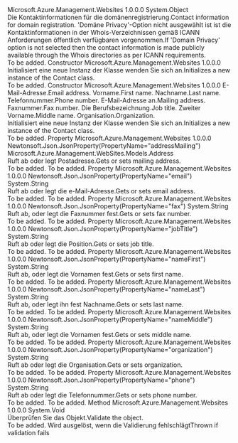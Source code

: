 <Type Name="Contact" FullName="Microsoft.Azure.Management.WebSites.Models.Contact">
  <TypeSignature Language="C#" Value="public class Contact" />
  <TypeSignature Language="ILAsm" Value=".class public auto ansi beforefieldinit Contact extends System.Object" />
  <TypeSignature Language="DocId" Value="T:Microsoft.Azure.Management.WebSites.Models.Contact" />
  <TypeSignature Language="VB.NET" Value="Public Class Contact" />
  <TypeSignature Language="F#" Value="type Contact = class" />
  <AssemblyInfo>
    <AssemblyName>Microsoft.Azure.Management.Websites</AssemblyName>
    <AssemblyVersion>1.0.0.0</AssemblyVersion>
  </AssemblyInfo>
  <Base>
    <BaseTypeName>System.Object</BaseTypeName>
  </Base>
  <Interfaces />
  <Docs>
    <summary>
            <span data-ttu-id="dcc41-101">Die Kontaktinformationen für die domänenregistrierung.</span><span class="sxs-lookup"><span data-stu-id="dcc41-101">Contact information for domain registration.</span></span> <span data-ttu-id="dcc41-102">'Domäne Privacy'-Option nicht ausgewählt ist ist die Kontaktinformationen in der Whois-Verzeichnissen gemäß ICANN Anforderungen öffentlich verfügbaren vorgenommen.</span><span class="sxs-lookup"><span data-stu-id="dcc41-102">If 'Domain Privacy' option is not selected then the contact information is made publicly available through the Whois directories as per ICANN requirements.</span></span>
            </summary>
    <remarks>To be added.</remarks>
  </Docs>
  <Members>
    <Member MemberName=".ctor">
      <MemberSignature Language="C#" Value="public Contact ();" />
      <MemberSignature Language="ILAsm" Value=".method public hidebysig specialname rtspecialname instance void .ctor() cil managed" />
      <MemberSignature Language="DocId" Value="M:Microsoft.Azure.Management.WebSites.Models.Contact.#ctor" />
      <MemberSignature Language="VB.NET" Value="Public Sub New ()" />
      <MemberType>Constructor</MemberType>
      <AssemblyInfo>
        <AssemblyName>Microsoft.Azure.Management.Websites</AssemblyName>
        <AssemblyVersion>1.0.0.0</AssemblyVersion>
      </AssemblyInfo>
      <Parameters />
      <Docs>
        <summary>
            <span data-ttu-id="dcc41-103">Initialisiert eine neue Instanz der Klasse wenden Sie sich an.</span><span class="sxs-lookup"><span data-stu-id="dcc41-103">Initializes a new instance of the Contact class.</span></span>
            </summary>
        <remarks>To be added.</remarks>
      </Docs>
    </Member>
    <Member MemberName=".ctor">
      <MemberSignature Language="C#" Value="public Contact (string email, string nameFirst, string nameLast, string phone, Microsoft.Azure.Management.WebSites.Models.Address addressMailing = null, string fax = null, string jobTitle = null, string nameMiddle = null, string organization = null);" />
      <MemberSignature Language="ILAsm" Value=".method public hidebysig specialname rtspecialname instance void .ctor(string email, string nameFirst, string nameLast, string phone, class Microsoft.Azure.Management.WebSites.Models.Address addressMailing, string fax, string jobTitle, string nameMiddle, string organization) cil managed" />
      <MemberSignature Language="DocId" Value="M:Microsoft.Azure.Management.WebSites.Models.Contact.#ctor(System.String,System.String,System.String,System.String,Microsoft.Azure.Management.WebSites.Models.Address,System.String,System.String,System.String,System.String)" />
      <MemberSignature Language="VB.NET" Value="Public Sub New (email As String, nameFirst As String, nameLast As String, phone As String, Optional addressMailing As Address = null, Optional fax As String = null, Optional jobTitle As String = null, Optional nameMiddle As String = null, Optional organization As String = null)" />
      <MemberSignature Language="F#" Value="new Microsoft.Azure.Management.WebSites.Models.Contact : string * string * string * string * Microsoft.Azure.Management.WebSites.Models.Address * string * string * string * string -&gt; Microsoft.Azure.Management.WebSites.Models.Contact" Usage="new Microsoft.Azure.Management.WebSites.Models.Contact (email, nameFirst, nameLast, phone, addressMailing, fax, jobTitle, nameMiddle, organization)" />
      <MemberType>Constructor</MemberType>
      <AssemblyInfo>
        <AssemblyName>Microsoft.Azure.Management.Websites</AssemblyName>
        <AssemblyVersion>1.0.0.0</AssemblyVersion>
      </AssemblyInfo>
      <Parameters>
        <Parameter Name="email" Type="System.String" />
        <Parameter Name="nameFirst" Type="System.String" />
        <Parameter Name="nameLast" Type="System.String" />
        <Parameter Name="phone" Type="System.String" />
        <Parameter Name="addressMailing" Type="Microsoft.Azure.Management.WebSites.Models.Address" />
        <Parameter Name="fax" Type="System.String" />
        <Parameter Name="jobTitle" Type="System.String" />
        <Parameter Name="nameMiddle" Type="System.String" />
        <Parameter Name="organization" Type="System.String" />
      </Parameters>
      <Docs>
        <param name="email"><span data-ttu-id="dcc41-104">E-Mail-Adresse.</span><span class="sxs-lookup"><span data-stu-id="dcc41-104">Email address.</span></span></param>
        <param name="nameFirst"><span data-ttu-id="dcc41-105">Vorname.</span><span class="sxs-lookup"><span data-stu-id="dcc41-105">First name.</span></span></param>
        <param name="nameLast"><span data-ttu-id="dcc41-106">Nachname.</span><span class="sxs-lookup"><span data-stu-id="dcc41-106">Last name.</span></span></param>
        <param name="phone"><span data-ttu-id="dcc41-107">Telefonnummer.</span><span class="sxs-lookup"><span data-stu-id="dcc41-107">Phone number.</span></span></param>
        <param name="addressMailing"><span data-ttu-id="dcc41-108">E-Mail-Adresse an.</span><span class="sxs-lookup"><span data-stu-id="dcc41-108">Mailing address.</span></span></param>
        <param name="fax"><span data-ttu-id="dcc41-109">Faxnummer.</span><span class="sxs-lookup"><span data-stu-id="dcc41-109">Fax number.</span></span></param>
        <param name="jobTitle"><span data-ttu-id="dcc41-110">Die Berufsbezeichnung.</span><span class="sxs-lookup"><span data-stu-id="dcc41-110">Job title.</span></span></param>
        <param name="nameMiddle"><span data-ttu-id="dcc41-111">Zweiter Vorname.</span><span class="sxs-lookup"><span data-stu-id="dcc41-111">Middle name.</span></span></param>
        <param name="organization"><span data-ttu-id="dcc41-112">Organisation.</span><span class="sxs-lookup"><span data-stu-id="dcc41-112">Organization.</span></span></param>
        <summary>
            <span data-ttu-id="dcc41-113">Initialisiert eine neue Instanz der Klasse wenden Sie sich an.</span><span class="sxs-lookup"><span data-stu-id="dcc41-113">Initializes a new instance of the Contact class.</span></span>
            </summary>
        <remarks>To be added.</remarks>
      </Docs>
    </Member>
    <Member MemberName="AddressMailing">
      <MemberSignature Language="C#" Value="public Microsoft.Azure.Management.WebSites.Models.Address AddressMailing { get; set; }" />
      <MemberSignature Language="ILAsm" Value=".property instance class Microsoft.Azure.Management.WebSites.Models.Address AddressMailing" />
      <MemberSignature Language="DocId" Value="P:Microsoft.Azure.Management.WebSites.Models.Contact.AddressMailing" />
      <MemberSignature Language="VB.NET" Value="Public Property AddressMailing As Address" />
      <MemberSignature Language="F#" Value="member this.AddressMailing : Microsoft.Azure.Management.WebSites.Models.Address with get, set" Usage="Microsoft.Azure.Management.WebSites.Models.Contact.AddressMailing" />
      <MemberType>Property</MemberType>
      <AssemblyInfo>
        <AssemblyName>Microsoft.Azure.Management.Websites</AssemblyName>
        <AssemblyVersion>1.0.0.0</AssemblyVersion>
      </AssemblyInfo>
      <Attributes>
        <Attribute>
          <AttributeName>Newtonsoft.Json.JsonProperty(PropertyName="addressMailing")</AttributeName>
        </Attribute>
      </Attributes>
      <ReturnValue>
        <ReturnType>Microsoft.Azure.Management.WebSites.Models.Address</ReturnType>
      </ReturnValue>
      <Docs>
        <summary>
            <span data-ttu-id="dcc41-114">Ruft ab oder legt Postadresse.</span><span class="sxs-lookup"><span data-stu-id="dcc41-114">Gets or sets mailing address.</span></span>
            </summary>
        <value>To be added.</value>
        <remarks>To be added.</remarks>
      </Docs>
    </Member>
    <Member MemberName="Email">
      <MemberSignature Language="C#" Value="public string Email { get; set; }" />
      <MemberSignature Language="ILAsm" Value=".property instance string Email" />
      <MemberSignature Language="DocId" Value="P:Microsoft.Azure.Management.WebSites.Models.Contact.Email" />
      <MemberSignature Language="VB.NET" Value="Public Property Email As String" />
      <MemberSignature Language="F#" Value="member this.Email : string with get, set" Usage="Microsoft.Azure.Management.WebSites.Models.Contact.Email" />
      <MemberType>Property</MemberType>
      <AssemblyInfo>
        <AssemblyName>Microsoft.Azure.Management.Websites</AssemblyName>
        <AssemblyVersion>1.0.0.0</AssemblyVersion>
      </AssemblyInfo>
      <Attributes>
        <Attribute>
          <AttributeName>Newtonsoft.Json.JsonProperty(PropertyName="email")</AttributeName>
        </Attribute>
      </Attributes>
      <ReturnValue>
        <ReturnType>System.String</ReturnType>
      </ReturnValue>
      <Docs>
        <summary>
            <span data-ttu-id="dcc41-115">Ruft ab oder legt die e-Mail-Adresse.</span><span class="sxs-lookup"><span data-stu-id="dcc41-115">Gets or sets email address.</span></span>
            </summary>
        <value>To be added.</value>
        <remarks>To be added.</remarks>
      </Docs>
    </Member>
    <Member MemberName="Fax">
      <MemberSignature Language="C#" Value="public string Fax { get; set; }" />
      <MemberSignature Language="ILAsm" Value=".property instance string Fax" />
      <MemberSignature Language="DocId" Value="P:Microsoft.Azure.Management.WebSites.Models.Contact.Fax" />
      <MemberSignature Language="VB.NET" Value="Public Property Fax As String" />
      <MemberSignature Language="F#" Value="member this.Fax : string with get, set" Usage="Microsoft.Azure.Management.WebSites.Models.Contact.Fax" />
      <MemberType>Property</MemberType>
      <AssemblyInfo>
        <AssemblyName>Microsoft.Azure.Management.Websites</AssemblyName>
        <AssemblyVersion>1.0.0.0</AssemblyVersion>
      </AssemblyInfo>
      <Attributes>
        <Attribute>
          <AttributeName>Newtonsoft.Json.JsonProperty(PropertyName="fax")</AttributeName>
        </Attribute>
      </Attributes>
      <ReturnValue>
        <ReturnType>System.String</ReturnType>
      </ReturnValue>
      <Docs>
        <summary>
            <span data-ttu-id="dcc41-116">Ruft ab, oder legt die Faxnummer fest.</span><span class="sxs-lookup"><span data-stu-id="dcc41-116">Gets or sets fax number.</span></span>
            </summary>
        <value>To be added.</value>
        <remarks>To be added.</remarks>
      </Docs>
    </Member>
    <Member MemberName="JobTitle">
      <MemberSignature Language="C#" Value="public string JobTitle { get; set; }" />
      <MemberSignature Language="ILAsm" Value=".property instance string JobTitle" />
      <MemberSignature Language="DocId" Value="P:Microsoft.Azure.Management.WebSites.Models.Contact.JobTitle" />
      <MemberSignature Language="VB.NET" Value="Public Property JobTitle As String" />
      <MemberSignature Language="F#" Value="member this.JobTitle : string with get, set" Usage="Microsoft.Azure.Management.WebSites.Models.Contact.JobTitle" />
      <MemberType>Property</MemberType>
      <AssemblyInfo>
        <AssemblyName>Microsoft.Azure.Management.Websites</AssemblyName>
        <AssemblyVersion>1.0.0.0</AssemblyVersion>
      </AssemblyInfo>
      <Attributes>
        <Attribute>
          <AttributeName>Newtonsoft.Json.JsonProperty(PropertyName="jobTitle")</AttributeName>
        </Attribute>
      </Attributes>
      <ReturnValue>
        <ReturnType>System.String</ReturnType>
      </ReturnValue>
      <Docs>
        <summary>
            <span data-ttu-id="dcc41-117">Ruft ab oder legt die Position.</span><span class="sxs-lookup"><span data-stu-id="dcc41-117">Gets or sets job title.</span></span>
            </summary>
        <value>To be added.</value>
        <remarks>To be added.</remarks>
      </Docs>
    </Member>
    <Member MemberName="NameFirst">
      <MemberSignature Language="C#" Value="public string NameFirst { get; set; }" />
      <MemberSignature Language="ILAsm" Value=".property instance string NameFirst" />
      <MemberSignature Language="DocId" Value="P:Microsoft.Azure.Management.WebSites.Models.Contact.NameFirst" />
      <MemberSignature Language="VB.NET" Value="Public Property NameFirst As String" />
      <MemberSignature Language="F#" Value="member this.NameFirst : string with get, set" Usage="Microsoft.Azure.Management.WebSites.Models.Contact.NameFirst" />
      <MemberType>Property</MemberType>
      <AssemblyInfo>
        <AssemblyName>Microsoft.Azure.Management.Websites</AssemblyName>
        <AssemblyVersion>1.0.0.0</AssemblyVersion>
      </AssemblyInfo>
      <Attributes>
        <Attribute>
          <AttributeName>Newtonsoft.Json.JsonProperty(PropertyName="nameFirst")</AttributeName>
        </Attribute>
      </Attributes>
      <ReturnValue>
        <ReturnType>System.String</ReturnType>
      </ReturnValue>
      <Docs>
        <summary>
            <span data-ttu-id="dcc41-118">Ruft ab, oder legt die Vornamen fest.</span><span class="sxs-lookup"><span data-stu-id="dcc41-118">Gets or sets first name.</span></span>
            </summary>
        <value>To be added.</value>
        <remarks>To be added.</remarks>
      </Docs>
    </Member>
    <Member MemberName="NameLast">
      <MemberSignature Language="C#" Value="public string NameLast { get; set; }" />
      <MemberSignature Language="ILAsm" Value=".property instance string NameLast" />
      <MemberSignature Language="DocId" Value="P:Microsoft.Azure.Management.WebSites.Models.Contact.NameLast" />
      <MemberSignature Language="VB.NET" Value="Public Property NameLast As String" />
      <MemberSignature Language="F#" Value="member this.NameLast : string with get, set" Usage="Microsoft.Azure.Management.WebSites.Models.Contact.NameLast" />
      <MemberType>Property</MemberType>
      <AssemblyInfo>
        <AssemblyName>Microsoft.Azure.Management.Websites</AssemblyName>
        <AssemblyVersion>1.0.0.0</AssemblyVersion>
      </AssemblyInfo>
      <Attributes>
        <Attribute>
          <AttributeName>Newtonsoft.Json.JsonProperty(PropertyName="nameLast")</AttributeName>
        </Attribute>
      </Attributes>
      <ReturnValue>
        <ReturnType>System.String</ReturnType>
      </ReturnValue>
      <Docs>
        <summary>
            <span data-ttu-id="dcc41-119">Ruft ab, oder legt ihn fest Nachname.</span><span class="sxs-lookup"><span data-stu-id="dcc41-119">Gets or sets last name.</span></span>
            </summary>
        <value>To be added.</value>
        <remarks>To be added.</remarks>
      </Docs>
    </Member>
    <Member MemberName="NameMiddle">
      <MemberSignature Language="C#" Value="public string NameMiddle { get; set; }" />
      <MemberSignature Language="ILAsm" Value=".property instance string NameMiddle" />
      <MemberSignature Language="DocId" Value="P:Microsoft.Azure.Management.WebSites.Models.Contact.NameMiddle" />
      <MemberSignature Language="VB.NET" Value="Public Property NameMiddle As String" />
      <MemberSignature Language="F#" Value="member this.NameMiddle : string with get, set" Usage="Microsoft.Azure.Management.WebSites.Models.Contact.NameMiddle" />
      <MemberType>Property</MemberType>
      <AssemblyInfo>
        <AssemblyName>Microsoft.Azure.Management.Websites</AssemblyName>
        <AssemblyVersion>1.0.0.0</AssemblyVersion>
      </AssemblyInfo>
      <Attributes>
        <Attribute>
          <AttributeName>Newtonsoft.Json.JsonProperty(PropertyName="nameMiddle")</AttributeName>
        </Attribute>
      </Attributes>
      <ReturnValue>
        <ReturnType>System.String</ReturnType>
      </ReturnValue>
      <Docs>
        <summary>
            <span data-ttu-id="dcc41-120">Ruft ab, oder legt die Vornamen fest.</span><span class="sxs-lookup"><span data-stu-id="dcc41-120">Gets or sets middle name.</span></span>
            </summary>
        <value>To be added.</value>
        <remarks>To be added.</remarks>
      </Docs>
    </Member>
    <Member MemberName="Organization">
      <MemberSignature Language="C#" Value="public string Organization { get; set; }" />
      <MemberSignature Language="ILAsm" Value=".property instance string Organization" />
      <MemberSignature Language="DocId" Value="P:Microsoft.Azure.Management.WebSites.Models.Contact.Organization" />
      <MemberSignature Language="VB.NET" Value="Public Property Organization As String" />
      <MemberSignature Language="F#" Value="member this.Organization : string with get, set" Usage="Microsoft.Azure.Management.WebSites.Models.Contact.Organization" />
      <MemberType>Property</MemberType>
      <AssemblyInfo>
        <AssemblyName>Microsoft.Azure.Management.Websites</AssemblyName>
        <AssemblyVersion>1.0.0.0</AssemblyVersion>
      </AssemblyInfo>
      <Attributes>
        <Attribute>
          <AttributeName>Newtonsoft.Json.JsonProperty(PropertyName="organization")</AttributeName>
        </Attribute>
      </Attributes>
      <ReturnValue>
        <ReturnType>System.String</ReturnType>
      </ReturnValue>
      <Docs>
        <summary>
            <span data-ttu-id="dcc41-121">Ruft ab oder legt die Organisation.</span><span class="sxs-lookup"><span data-stu-id="dcc41-121">Gets or sets organization.</span></span>
            </summary>
        <value>To be added.</value>
        <remarks>To be added.</remarks>
      </Docs>
    </Member>
    <Member MemberName="Phone">
      <MemberSignature Language="C#" Value="public string Phone { get; set; }" />
      <MemberSignature Language="ILAsm" Value=".property instance string Phone" />
      <MemberSignature Language="DocId" Value="P:Microsoft.Azure.Management.WebSites.Models.Contact.Phone" />
      <MemberSignature Language="VB.NET" Value="Public Property Phone As String" />
      <MemberSignature Language="F#" Value="member this.Phone : string with get, set" Usage="Microsoft.Azure.Management.WebSites.Models.Contact.Phone" />
      <MemberType>Property</MemberType>
      <AssemblyInfo>
        <AssemblyName>Microsoft.Azure.Management.Websites</AssemblyName>
        <AssemblyVersion>1.0.0.0</AssemblyVersion>
      </AssemblyInfo>
      <Attributes>
        <Attribute>
          <AttributeName>Newtonsoft.Json.JsonProperty(PropertyName="phone")</AttributeName>
        </Attribute>
      </Attributes>
      <ReturnValue>
        <ReturnType>System.String</ReturnType>
      </ReturnValue>
      <Docs>
        <summary>
            <span data-ttu-id="dcc41-122">Ruft ab oder legt die Telefonnummer.</span><span class="sxs-lookup"><span data-stu-id="dcc41-122">Gets or sets phone number.</span></span>
            </summary>
        <value>To be added.</value>
        <remarks>To be added.</remarks>
      </Docs>
    </Member>
    <Member MemberName="Validate">
      <MemberSignature Language="C#" Value="public virtual void Validate ();" />
      <MemberSignature Language="ILAsm" Value=".method public hidebysig newslot virtual instance void Validate() cil managed" />
      <MemberSignature Language="DocId" Value="M:Microsoft.Azure.Management.WebSites.Models.Contact.Validate" />
      <MemberSignature Language="VB.NET" Value="Public Overridable Sub Validate ()" />
      <MemberSignature Language="F#" Value="abstract member Validate : unit -&gt; unit&#xA;override this.Validate : unit -&gt; unit" Usage="contact.Validate " />
      <MemberType>Method</MemberType>
      <AssemblyInfo>
        <AssemblyName>Microsoft.Azure.Management.Websites</AssemblyName>
        <AssemblyVersion>1.0.0.0</AssemblyVersion>
      </AssemblyInfo>
      <ReturnValue>
        <ReturnType>System.Void</ReturnType>
      </ReturnValue>
      <Parameters />
      <Docs>
        <summary>
            <span data-ttu-id="dcc41-123">Überprüfen Sie das Objekt.</span><span class="sxs-lookup"><span data-stu-id="dcc41-123">Validate the object.</span></span>
            </summary>
        <remarks>To be added.</remarks>
        <exception cref="T:Microsoft.Rest.ValidationException">
            <span data-ttu-id="dcc41-124">Wird ausgelöst, wenn die Validierung fehlschlägt</span><span class="sxs-lookup"><span data-stu-id="dcc41-124">Thrown if validation fails</span></span>
            </exception>
      </Docs>
    </Member>
  </Members>
</Type>